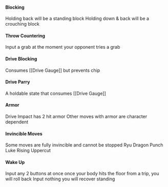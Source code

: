 #### Blocking
Holding back will be a standing block
Holding down & back will be a crouching block

#### Throw Countering
Input a grab at the moment your opponent tries a grab

#### Drive Blocking
Consumes [[Drive Gauge]] but prevents chip

#### Drive Parry
A holdable state that consumes [[Drive Gauge]]

#### Armor
Drive Impact has 2 hit armor
Other moves with armor are character dependent

#### Invincible Moves
Some moves are fully invincible and cannot be stopped
Ryu Dragon Punch
Luke Rising Uppercut

#### Wake Up
Input any 2 buttons at once once your body hits the floor from a trip, you will roll back
Input nothing you will recover standing



